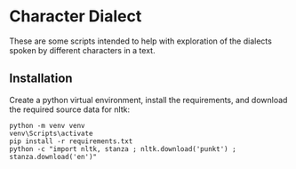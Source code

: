 Character Dialect
=================

These are some scripts intended to help with exploration of the dialects spoken by different characters in a text.

Installation
------------

Create a python virtual environment, install the requirements, and download the required source data for nltk:
```
python -m venv venv
venv\Scripts\activate
pip install -r requirements.txt
python -c "import nltk, stanza ; nltk.download('punkt') ; stanza.download('en')"
```